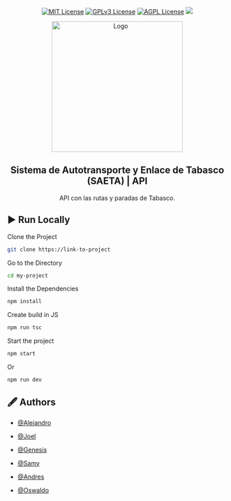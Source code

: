 <div align="center">

[![MIT License](https://img.shields.io/badge/License-MIT-green.svg)](https://choosealicense.com/licenses/mit/)
[![GPLv3 License](https://img.shields.io/badge/License-GPL%20v3-yellow.svg)](https://opensource.org/licenses/)
[![AGPL License](https://img.shields.io/badge/license-AGPL-blue.svg)](http://www.gnu.org/licenses/agpl-3.0)
<img src="https://img.shields.io/badge/Status-EN%20DESAROLLO-green">
<a name="readme-top"></a>

<img width="300px" src="https://scontent.fvsa2-1.fna.fbcdn.net/v/t39.30808-6/308838573_421210640120273_3951278341567700763_n.png?_nc_cat=106&ccb=1-7&_nc_sid=5f2048&_nc_ohc=Hao0qYWqQ4sQ7kNvgGjDNRK&_nc_ht=scontent.fvsa2-1.fna&oh=00_AYBgAoqe1OvYLGPd5ukExtfUpsuTPmYWZerIIFQeLzefwg&oe=66497A32" alt="Logo" width="800" />


## Sistema de Autotransporte y Enlace de Tabasco (SAETA) | API

API con las rutas y paradas de Tabasco. 

</div>



## ▶️ Run Locally

Clone the Project
```bash
git clone https://link-to-project
```

Go to the Directory
```bash
cd my-project
```

Install the Dependencies
```bash
npm install
```

Create build in JS
```bash
npm run tsc
```

Start the project
```bash
npm start
```

Or
```bash
npm run dev
```

## 🖋️ Authors

- [@Alejandro](https://www.github.com/octokatherine)
- [@Joel](https://www.github.com/octokatherine)
- [@Genesis](https://www.github.com/octokatherine)

- [@Samy](https://www.github.com/octokatherine)
- [@Andres](https://www.github.com/octokatherine)
- [@Oswaldo](https://www.github.com/octokatherine)